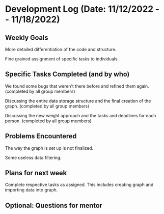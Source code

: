 # Development Log (Date: 11/12/2022 -- 11/18/2022)

## Weekly Goals

More detailed differentiation of the code and structure.

Fine grained assignment of specific tasks to individuals.

## Specific Tasks Completed (and by who)

We found some bugs that weren't there before and refined them again. (completed by all group members)

Discussing the entire data storage structure and the final creation of the graph. (completed by all group members)

Discussing the new weight approach and the tasks and deadlines for each person. (completed by all group members)

## Problems Encountered 

The way the graph is set up is not finalized.

Some useless data filtering.

## Plans for next week

Complete respective tasks as assigned. This includes creating graph and importing data into graph.

## Optional: Questions for mentor
